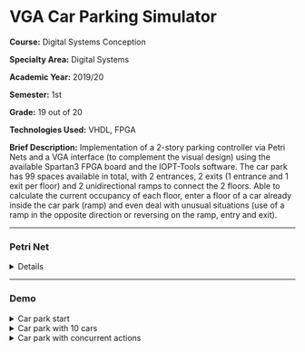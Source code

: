 # VGA Car Parking Simulator

**Course:** Digital Systems Conception

**Specialty Area:** Digital Systems

**Academic Year:** 2019/20

**Semester:** 1st

**Grade:** 19 out of 20

**Technologies Used:** VHDL, FPGA

**Brief Description:** Implementation of a 2-story parking controller via Petri Nets and a VGA interface (to complement the visual design) using the available Spartan3 FPGA board and the IOPT-Tools software. The car park has 99 spaces available in total, with 2 entrances, 2 exits (1 entrance and 1 exit per floor) and 2 unidirectional ramps to connect the 2 floors. Able to calculate the current occupancy of each floor, enter a floor of a car already inside the car park (ramp) and even deal with unusual situations (use of a ramp in the opposite direction or reversing on the ramp, entry and exit).

---

### Petri Net

<details>

![PetriNet](https://user-images.githubusercontent.com/46992334/193144408-189590ab-f923-4981-abb4-823f4750bd44.png)

</details>

---

### Demo

<details>
 <summary>Car park start</summary>

![CarParkStart](https://user-images.githubusercontent.com/46992334/193144412-acbe1144-c648-4b19-810a-71a78352a8d9.jpg)

</details>

<details>
 <summary>Car park with 10 cars</summary>

![CarParkWith10Cars](https://user-images.githubusercontent.com/46992334/193144413-b127f5e1-bc2e-4715-92bd-3763788cb74f.jpg)

</details>

<details>
 <summary>Car park with concurrent actions</summary>

![CarParkWithConcurrentActions](https://user-images.githubusercontent.com/46992334/193144406-374036ce-451f-48fd-b739-c9c6a773a923.jpg)

</details>
